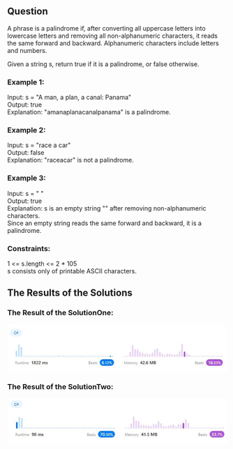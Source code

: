 ## Question
A phrase is a palindrome if, after converting all uppercase letters into lowercase letters and removing all non-alphanumeric characters, it reads the same forward and backward. Alphanumeric characters include letters and numbers.

Given a string s, return true if it is a palindrome, or false otherwise.

### Example 1:
Input: s = "A man, a plan, a canal: Panama"  
Output: true  
Explanation: "amanaplanacanalpanama" is a palindrome.

### Example 2:
Input: s = "race a car"  
Output: false  
Explanation: "raceacar" is not a palindrome.

### Example 3:
Input: s = " "  
Output: true  
Explanation: s is an empty string "" after removing non-alphanumeric characters.  
Since an empty string reads the same forward and backward, it is a palindrome.

### Constraints:
1 <= s.length <= 2 * 105  
s consists only of printable ASCII characters.

## The Results of the Solutions

### The Result of the SolutionOne:
![Solution One](./images/SolutionOne.jpg)

### The Result of the SolutionTwo:
![Solution One](./images/SolutionTwo.jpg)
